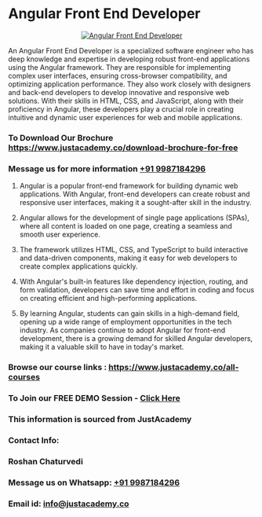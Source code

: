 # Angular Front End Developer

<p align="center">
  <a href="https://justacademy.co/course-detail/angular-training">
    <img src="https://justacademy.co/storage2/course_image/1676637041_course_image.webp" alt="Angular Front End Developer">
  </a>
</p>


An Angular Front End Developer is a specialized software engineer who has deep knowledge and expertise in developing robust front-end applications using the Angular framework. They are responsible for implementing complex user interfaces, ensuring cross-browser compatibility, and optimizing application performance. They also work closely with designers and back-end developers to develop innovative and responsive web solutions. With their skills in HTML, CSS, and JavaScript, along with their proficiency in Angular, these developers play a crucial role in creating intuitive and dynamic user experiences for web and mobile applications.
### To Download Our Brochure https://www.justacademy.co/download-brochure-for-free
### Message us for more information [+91 9987184296](https://api.whatsapp.com/send?phone=919987184296)
1) Angular is a popular front-end framework for building dynamic web applications.
With Angular, front-end developers can create robust and responsive user interfaces, making it a sought-after skill in the industry.

2) Angular allows for the development of single page applications (SPAs), where all content is loaded on one page, creating a seamless and smooth user experience.

3) The framework utilizes HTML, CSS, and TypeScript to build interactive and data-driven components, making it easy for web developers to create complex applications quickly.

4) With Angular's built-in features like dependency injection, routing, and form validation, developers can save time and effort in coding and focus on creating efficient and high-performing applications.

5) By learning Angular, students can gain skills in a high-demand field, opening up a wide range of employment opportunities in the tech industry. As companies continue to adopt Angular for front-end development, there is a growing demand for skilled Angular developers, making it a valuable skill to have in today's market.

### Browse our course links : https://www.justacademy.co/all-courses 
### To Join our FREE DEMO Session - [Click Here](https://www.justacademy.co/register-for-course-demo)


### This information is sourced from JustAcademy
### Contact Info:
### Roshan Chaturvedi
### Message us on Whatsapp: [+91 9987184296](https://api.whatsapp.com/send?phone=919987184296)
### Email id: [info@justacademy.co](mailto:info@justacademy.co)
                    